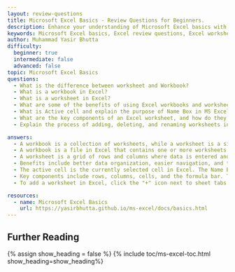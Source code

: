 ```yaml
---
layout: review-questions
title: Microsoft Excel Basics - Review Questions for Beginners.
description: Enhance your understanding of Microsoft Excel basics with these review questions. Covering topics like workbooks, worksheets, active cells, and data organization, this guide is perfect for beginners to strengthen their Excel skills.
keywords: Microsoft Excel basics, Excel review questions, Excel worksheets and workbooks, Excel active cell, Excel Name Box, Excel data organization, beginner Excel questions, Excel fundamentals practice, Excel workbook management, Excel worksheet tips
author: Muhammad Yasir Bhutta
difficulty:
  beginner: true
  intermediate: false
  advanced: false
topic: Microsoft Excel Basics
questions:
  - What is the difference between worksheet and Workbook?
  - What is a workbook in Excel?
  - What is a worksheet in Excel?
  - What are some of the benefits of using Excel workbooks and worksheets?
  - What is Active cell and explain the purpose of Name Box in MS Excel?
  - What are the key components of an Excel worksheet, and how do they contribute to organizing and analyzing data within a workbook?
  - Explain the process of adding, deleting, and renaming worksheets in an Excel workbook. How can these actions be beneficial in managing and organizing data?

answers:
  - A workbook is a collection of worksheets, while a worksheet is a single spreadsheet within a workbook.
  - A workbook is a file in Excel that contains one or more worksheets.
  - A worksheet is a grid of rows and columns where data is entered and analyzed.
  - Benefits include better data organization, easier navigation, and the ability to separate different datasets within a single file.
  - The active cell is the currently selected cell in Excel. The Name Box displays the address of the active cell and can also be used to name ranges.
  - Key components include rows, columns, cells, and the formula bar. These components help organize and analyze data effectively.
  - To add a worksheet in Excel, click the "+" icon next to sheet tabs. To delete, right-click a sheet tab and choose "Delete." To rename, right-click the tab and select "Rename" or double-click the tab. These actions help organize data logically, separate tasks, and keep workbooks neat and efficient.

resources:
  - name: Microsoft Excel Basics
    url: https://yasirbhutta.github.io/ms-excel/docs/basics.html
---
```


## Further Reading

{% assign show_heading = false %}
{% include toc/ms-excel-toc.html show_heading=show_heading%}